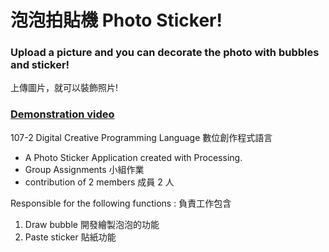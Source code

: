 # 泡泡拍貼機 Photo Sticker!

### Upload a picture and you can decorate the photo with bubbles and sticker!

上傳圖片，就可以裝飾照片!

### [Demonstration video](https://youtu.be/fHP3JU6b5sY)

107-2 Digital Creative Programming Language 數位創作程式語言

- A Photo Sticker Application created with Processing.
- Group Assignments 小組作業
- contribution of 2 members 成員 2 人

Responsible for the following functions :
負責工作包含

1. Draw bubble 開發繪製泡泡的功能
2. Paste sticker 貼紙功能
